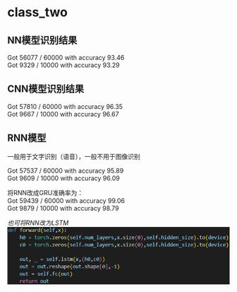 <h1>class_two</h1>
<h2>NN模型识别结果</h2>
<p>Got 56077 / 60000 with accuracy 93.46</br>
Got 9329 / 10000 with accuracy 93.29</p>
<h2>CNN模型识别结果</h2>
<p>Got 57810 / 60000 with accuracy 96.35</br>
Got 9667 / 10000 with accuracy 96.67</p>
<h2>RNN模型</h2>
<p>一般用于文字识别（语音），一般不用于图像识别</p>
<p>Got 57537 / 60000 with accuracy 95.89</br>
Got 9609 / 10000 with accuracy 96.09</p>
<p>将RNN改成GRU准确率为：</br>
Got 59439 / 60000 with accuracy 99.06</br>
Got 9879 / 10000 with accuracy 98.79</p>
<i>也可将RNN改为LSTM</i></r>
<img src="lstm_c0.png">